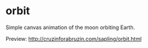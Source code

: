 # orbit

Simple canvas animation of the moon orbiting Earth.

Preview: http://cruzinforabruzin.com/sapling/orbit.html
